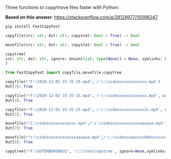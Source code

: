Three functions to copy/move files faster with Python:

**Based on this answer**: https://stackoverflow.com/a/28129677/15096247

```python
pip install FastCopyFast
```

```python
copyfile(src: str, dst: str, copystat: bool = True) -> bool

movefile(src: str, dst: str, copystat: bool = True) -> bool

copytree(  
src: str, dst: str, ignore: Union[list, type(None)] = None, symlinks: bool = False  
)
```

```python
from FastCopyFast import copyfile,movefile,copytree

copyfile(r"F:\2020-12-02 15-35-25.mp4", r'c:\videoxxxxxxxxxxxx.mp4')
Out[3]: True

copyfile(r"F:\2020-12-02 15-35-25.mp4", r'c:\videoxxxxxxxxxxxx.mp4', copystat=False)
Out[4]: True

copyfile(r"F:\2020-12-02 15-35-25.mp4", r'c:\videoxxxxxxxxxxx2x.mp4', copystat=False)
Out[5]: True

movefile(r"C:\videoxxxxxxxxxxxx.mp4",r'c:\videoxxxxxxxxxxxxaaaaaa.mp4' , copystat=False)
Out[7]: True

movefile(r"c:\videoxxxxxxxxxxxxaaaaaa.mp4",r'c:\videoxxaavvvvbbbxxxxxxxxxxaaaaaa.mp4' , copystat=True)
Out[8]: True

copytree(r"F:\GUTENBERGNEU2", 'c:\\testcopytree', ignore=None,symlinks=False)
```
